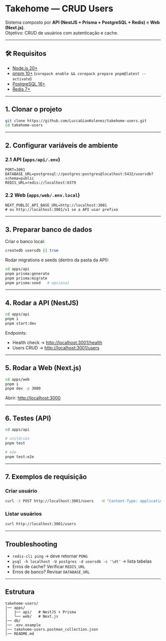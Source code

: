 # Takehome — CRUD Users

Sistema composto por **API (NestJS + Prisma + PostgreSQL + Redis)** e **Web (Next.js)**.  
Objetivo: CRUD de usuários com autenticação e cache.

---

## 🛠️ Requisitos

- [Node.js 20+](https://nodejs.org/)
- [pnpm 10+](https://pnpm.io/) (`corepack enable && corepack prepare pnpm@latest --activate`)
- [PostgreSQL 16+](https://www.postgresql.org/)
- [Redis 7+](https://redis.io/)

---

## 1. Clonar o projeto

```bash
git clone https://github.com/LuccaGianKolenez/takehome-users.git
cd takehome-users
```
---

## 2. Configurar variáveis de ambiente

### 2.1 API (`apps/api/.env`)
```env
PORT=3001
DATABASE_URL=postgresql://postgres:postgres@localhost:5432/usersdb?schema=public
REDIS_URL=redis://localhost:6379
```

### 2.2 Web (`apps/web/.env.local`)
```env
NEXT_PUBLIC_API_BASE_URL=http://localhost:3001
# ou http://localhost:3001/v1 se a API usar prefixo
```

---

## 3. Preparar banco de dados

Criar o banco local:

```bash
createdb usersdb || true
```

Rodar migrations e seeds (dentro da pasta da API):

```bash
cd apps/api
pnpm prisma:generate
pnpm prisma:migrate
pnpm prisma:seed   # opcional
```

---

## 4. Rodar a API (NestJS)

```bash
cd apps/api
pnpm i
pnpm start:dev
```

Endpoints:
- Health check → [http://localhost:3001/health](http://localhost:3001/health)  
- Users CRUD → [http://localhost:3001/users](http://localhost:3001/users)  

---

## 5. Rodar a Web (Next.js)

```bash
cd apps/web
pnpm i
pnpm dev -p 3000
```

Abrir: [http://localhost:3000](http://localhost:3000)

---

## 6. Testes (API)

```bash
cd apps/api

# unitários
pnpm test

# e2e
pnpm test:e2e
```

---

##  7. Exemplos de requisição

### Criar usuário
```bash
curl -X POST http://localhost:3001/users   -H "Content-Type: application/json"   -d '{"name":"Lucca","email":"lucca@test.dev"}'
```

### Listar usuários
```bash
curl http://localhost:3001/users
```

---

## Troubleshooting

- `redis-cli ping` → deve retornar `PONG`
- `psql -h localhost -U postgres -d usersdb -c '\dt'` → lista tabelas
- Erros de cache? Verificar `REDIS_URL`
- Erros de banco? Revisar `DATABASE_URL`

---

## Estrutura

```
takehome-users/
│── apps/
│   ├── api/   # NestJS + Prisma
│   └── web/   # Next.js
│── db/   
│── .env.example
│── takehome-users.postman_collection.json
│── README.md
```